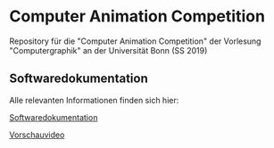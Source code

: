 ﻿# Computer Animation Competition
Repository für die "Computer Animation Competition" der Vorlesung "Computergraphik" an der Universität Bonn (SS 2019)

## Softwaredokumentation

Alle relevanten Informationen finden sich hier:

[Softwaredokumentation](documentation/documentation.md)

[Vorschauvideo](haehn.me/uni/cg)
